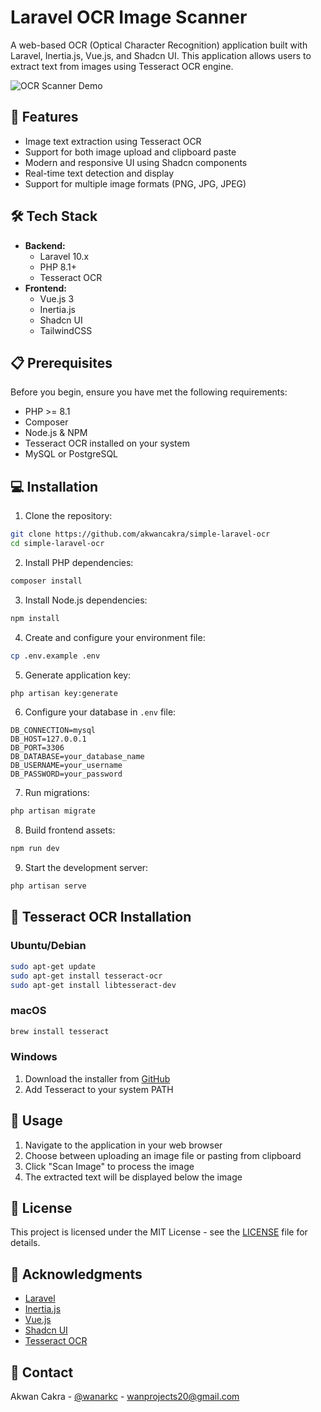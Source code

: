 # Laravel OCR Image Scanner

A web-based OCR (Optical Character Recognition) application built with Laravel, Inertia.js, Vue.js, and Shadcn UI. This application allows users to extract text from images using Tesseract OCR engine.

![OCR Scanner Demo]('https://github.com/akwancakra/simple-laravel-ocr/blob/main/public/assets/app-screenshot.png')

## 🚀 Features

-   Image text extraction using Tesseract OCR
-   Support for both image upload and clipboard paste
-   Modern and responsive UI using Shadcn components
-   Real-time text detection and display
-   Support for multiple image formats (PNG, JPG, JPEG)

## 🛠️ Tech Stack

-   **Backend:**
    -   Laravel 10.x
    -   PHP 8.1+
    -   Tesseract OCR
-   **Frontend:**
    -   Vue.js 3
    -   Inertia.js
    -   Shadcn UI
    -   TailwindCSS

## 📋 Prerequisites

Before you begin, ensure you have met the following requirements:

-   PHP >= 8.1
-   Composer
-   Node.js & NPM
-   Tesseract OCR installed on your system
-   MySQL or PostgreSQL

## 💻 Installation

1. Clone the repository:

```bash
git clone https://github.com/akwancakra/simple-laravel-ocr
cd simple-laravel-ocr
```

2. Install PHP dependencies:

```bash
composer install
```

3. Install Node.js dependencies:

```bash
npm install
```

4. Create and configure your environment file:

```bash
cp .env.example .env
```

5. Generate application key:

```bash
php artisan key:generate
```

6. Configure your database in `.env` file:

```env
DB_CONNECTION=mysql
DB_HOST=127.0.0.1
DB_PORT=3306
DB_DATABASE=your_database_name
DB_USERNAME=your_username
DB_PASSWORD=your_password
```

7. Run migrations:

```bash
php artisan migrate
```

8. Build frontend assets:

```bash
npm run dev
```

9. Start the development server:

```bash
php artisan serve
```

## 🔧 Tesseract OCR Installation

### Ubuntu/Debian

```bash
sudo apt-get update
sudo apt-get install tesseract-ocr
sudo apt-get install libtesseract-dev
```

### macOS

```bash
brew install tesseract
```

### Windows

1. Download the installer from [GitHub](https://github.com/UB-Mannheim/tesseract/wiki)
2. Add Tesseract to your system PATH

## 🚀 Usage

1. Navigate to the application in your web browser
2. Choose between uploading an image file or pasting from clipboard
3. Click "Scan Image" to process the image
4. The extracted text will be displayed below the image

## 📝 License

This project is licensed under the MIT License - see the [LICENSE](LICENSE) file for details.

## 👏 Acknowledgments

-   [Laravel](https://laravel.com)
-   [Inertia.js](https://inertiajs.com)
-   [Vue.js](https://vuejs.org)
-   [Shadcn UI](https://ui.shadcn.com)
-   [Tesseract OCR](https://github.com/tesseract-ocr/tesseract)

## 📧 Contact

Akwan Cakra - [@wanarkc](https://twitter.com/wanarkc) - wanprojects20@gmail.com
